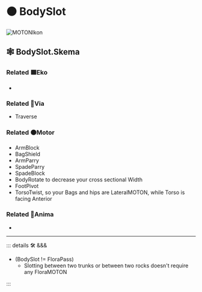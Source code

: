 # 🟠 <motor>BodySlot</motor>

![MOTONIkon](/Ikon/MOTONs_Ikon.png)

## 🕸 BodySlot.Skema

### Related 🟩<ekos>Eko</ekos>

-

### Related 🔻<via>Via</via>

- Traverse

### Related 🟠<motor>Motor</motor>

- ArmBlock
- BagShield
- ArmParry
- SpadeParry
- SpadeBlock
- BodyRotate to decrease your cross sectional Width
- FootPivot
- TorsoTwist, so your Bags and hips are LateralMOTON, while Torso is facing Anterior

### Related 💜<anima>Anima</anima>

-

---

<!-- =================================================== -->
<!-- =================================================== -->
<!-- =================================================== -->
<!-- =================================================== -->
<!-- =================================================== -->
::: details 🛠 <dev>&&&</dev>

- (BodySlot != FloraPass)
    - Slotting between two trunks or between two rocks doesn't require any FloraMOTON

:::

